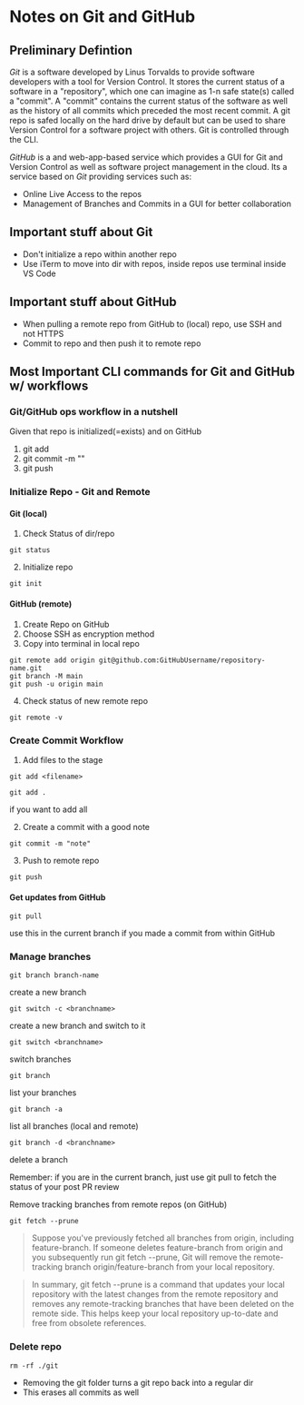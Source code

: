 # Notes on Git and GitHub

## Preliminary Defintion

_Git_ is a software developed by Linus Torvalds to provide software developers with a tool for Version Control. It stores the current status of a software in a "repository", which one can imagine as 1-n safe state(s) called a "commit". A "commit" contains the current status of the software as well as the history of all commits which preceded the most recent commit. A git repo is safed locally on the hard drive by default but can be used to share Version Control for a software project with others. Git is controlled through the CLI.

_GitHub_ is a and web-app-based service which provides a GUI for Git and Version Control as well as software project management in the cloud. Its a service based on _Git_ providing services such as:

- Online Live Access to the repos
- Management of Branches and Commits in a GUI for better collaboration

## Important stuff about Git

- Don't initialize a repo within another repo
- Use iTerm to move into dir with repos, inside repos use terminal inside VS Code

## Important stuff about GitHub

- When pulling a remote repo from GitHub to (local) repo, use SSH and not HTTPS
- Commit to repo and then push it to remote repo

## Most Important CLI commands for Git and GitHub w/ workflows

### Git/GitHub ops workflow in a nutshell

Given that repo is initialized(=exists) and on GitHub

1. git add
2. git commit -m ""
3. git push

### Initialize Repo - Git and Remote

#### Git (local)

1. Check Status of dir/repo

```shell
git status
```

2. Initialize repo

```shell
git init
```

#### GitHub (remote)

1. Create Repo on GitHub
2. Choose SSH as encryption method
3. Copy into terminal in local repo

```shell
git remote add origin git@github.com:GitHubUsername/repository-name.git
git branch -M main
git push -u origin main
```

4. Check status of new remote repo

```shell
git remote -v
```

### Create Commit Workflow

1. Add files to the stage

```shell
git add <filename>
```

```shell
git add .
```

if you want to add all

2. Create a commit with a good note

```shell
git commit -m "note"
```

3. Push to remote repo

```shell
git push
```

#### Get updates from GitHub

```shell
git pull
```

use this in the current branch if you made a commit from within GitHub

### Manage branches

```shell
git branch branch-name
```

create a new branch

```shell
git switch -c <branchname>
```

create a new branch and switch to it

```shell
git switch <branchname>
```

switch branches

```shell
git branch
```

list your branches

```shell
git branch -a
```

list all branches (local and remote)

```shell
git branch -d <branchname>
```

delete a branch

Remember: if you are in the current branch, just use git pull to fetch the status of your post PR review

Remove tracking branches from remote repos (on GitHub)

```shell
git fetch --prune
```

> Suppose you've previously fetched all branches from origin, including feature-branch. If someone deletes feature-branch from origin and you subsequently run git fetch --prune, Git will remove the remote-tracking branch origin/feature-branch from your local repository.

> In summary, git fetch --prune is a command that updates your local repository with the latest changes from the remote repository and removes any remote-tracking branches that have been deleted on the remote side. This helps keep your local repository up-to-date and free from obsolete references.

### Delete repo

```shell
rm -rf ./git
```

- Removing the git folder turns a git repo back into a regular dir
- This erases all commits as well
